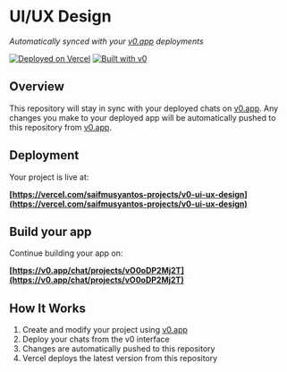 # UI/UX Design

*Automatically synced with your [v0.app](https://v0.app) deployments*

[![Deployed on Vercel](https://img.shields.io/badge/Deployed%20on-Vercel-black?style=for-the-badge&logo=vercel)](https://vercel.com/saifmusyantos-projects/v0-ui-ux-design)
[![Built with v0](https://img.shields.io/badge/Built%20with-v0.app-black?style=for-the-badge)](https://v0.app/chat/projects/vO0oDP2Mj2T)

## Overview

This repository will stay in sync with your deployed chats on [v0.app](https://v0.app).
Any changes you make to your deployed app will be automatically pushed to this repository from [v0.app](https://v0.app).

## Deployment

Your project is live at:

**[https://vercel.com/saifmusyantos-projects/v0-ui-ux-design](https://vercel.com/saifmusyantos-projects/v0-ui-ux-design)**

## Build your app

Continue building your app on:

**[https://v0.app/chat/projects/vO0oDP2Mj2T](https://v0.app/chat/projects/vO0oDP2Mj2T)**

## How It Works

1. Create and modify your project using [v0.app](https://v0.app)
2. Deploy your chats from the v0 interface
3. Changes are automatically pushed to this repository
4. Vercel deploys the latest version from this repository
